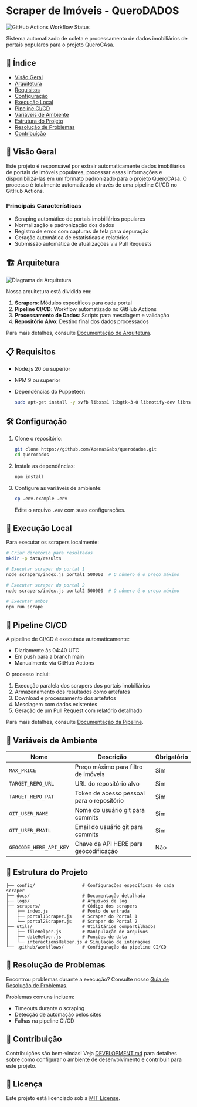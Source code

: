 # Scraper de Imóveis - QueroDADOS

![GitHub Actions Workflow Status](https://img.shields.io/github/actions/workflow/status/ApenasGabs/querodados/scrape.yml?label=Pipeline%20de%20Scraping)

Sistema automatizado de coleta e processamento de dados imobiliários de portais populares para o projeto QueroCAsa.

## 📝 Índice

- [Visão Geral](#visão-geral)
- [Arquitetura](#arquitetura)
- [Requisitos](#requisitos)
- [Configuração](#configuração)
- [Execução Local](#execução-local)
- [Pipeline CI/CD](#pipeline-cicd)
- [Variáveis de Ambiente](#variáveis-de-ambiente)
- [Estrutura do Projeto](#estrutura-do-projeto)
- [Resolução de Problemas](#resolução-de-problemas)
- [Contribuição](#contribuição)

## 🔎 Visão Geral

Este projeto é responsável por extrair automaticamente dados imobiliários de portais de imóveis populares, processar essas informações e disponibilizá-las em um formato padronizado para o projeto QueroCAsa. O processo é totalmente automatizado através de uma pipeline CI/CD no GitHub Actions.

### Principais Características

- Scraping automático de portais imobiliários populares
- Normalização e padronização dos dados
- Registro de erros com capturas de tela para depuração
- Geração automática de estatísticas e relatórios
- Submissão automática de atualizações via Pull Requests

## 🏗️ Arquitetura

![Diagrama de Arquitetura](docs/images/architecture_diagram.png)

Nossa arquitetura está dividida em:

1. **Scrapers**: Módulos específicos para cada portal
2. **Pipeline CI/CD**: Workflow automatizado no GitHub Actions
3. **Processamento de Dados**: Scripts para mesclagem e validação
4. **Repositório Alvo**: Destino final dos dados processados

Para mais detalhes, consulte [Documentação de Arquitetura](docs/architecture.md).

## 📋 Requisitos

- Node.js 20 ou superior
- NPM 9 ou superior
- Dependências do Puppeteer:

  ```bash
  sudo apt-get install -y xvfb libxss1 libgtk-3-0 libnotify-dev libnss3 libx11-xcb1
  ```

## 🛠️ Configuração

1. Clone o repositório:

   ```bash
   git clone https://github.com/ApenasGabs/querodados.git
   cd querodados
   ```

2. Instale as dependências:

   ```bash
   npm install
   ```

3. Configure as variáveis de ambiente:

   ```bash
   cp .env.example .env
   ```

   Edite o arquivo `.env` com suas configurações.

## 🚀 Execução Local

Para executar os scrapers localmente:

```bash
# Criar diretório para resultados
mkdir -p data/results

# Executar scraper do portal 1
node scrapers/index.js portal1 500000  # O número é o preço máximo

# Executar scraper do portal 2
node scrapers/index.js portal2 500000  # O número é o preço máximo

# Executar ambos
npm run scrape
```

## 🔄 Pipeline CI/CD

A pipeline de CI/CD é executada automaticamente:

- Diariamente às 04:40 UTC
- Em push para a branch main
- Manualmente via GitHub Actions

O processo inclui:

1. Execução paralela dos scrapers dos portais imobiliários
2. Armazenamento dos resultados como artefatos
3. Download e processamento dos artefatos
4. Mesclagem com dados existentes
5. Geração de um Pull Request com relatório detalhado

Para mais detalhes, consulte [Documentação da Pipeline](docs/pipeline.md).

## 🔐 Variáveis de Ambiente

| Nome | Descrição | Obrigatório |
|------|-----------|-------------|
| `MAX_PRICE` | Preço máximo para filtro de imóveis | Sim |
| `TARGET_REPO_URL` | URL do repositório alvo | Sim |
| `TARGET_REPO_PAT` | Token de acesso pessoal para o repositório | Sim |
| `GIT_USER_NAME` | Nome do usuário git para commits | Sim |
| `GIT_USER_EMAIL` | Email do usuário git para commits | Sim |
| `GEOCODE_HERE_API_KEY` | Chave da API HERE para geocodificação | Não |

## 📁 Estrutura do Projeto

```
├── config/                  # Configurações específicas de cada scraper
├── docs/                    # Documentação detalhada
├── logs/                    # Arquivos de log
├── scrapers/                # Código dos scrapers
│   ├── index.js             # Ponto de entrada
│   ├── portal1Scraper.js    # Scraper do Portal 1
│   └── portal2Scraper.js    # Scraper do Portal 2
├── utils/                   # Utilitários compartilhados
│   ├── fileHelper.js        # Manipulação de arquivos
│   ├── dateHelper.js        # Funções de data
│   └── interactionsHelper.js # Simulação de interações
└── .github/workflows/       # Configuração da pipeline CI/CD
```

## 🔧 Resolução de Problemas

Encontrou problemas durante a execução? Consulte nosso [Guia de Resolução de Problemas](docs/troubleshooting.md).

Problemas comuns incluem:

- Timeouts durante o scraping
- Detecção de automação pelos sites
- Falhas na pipeline CI/CD

## 👥 Contribuição

Contribuições são bem-vindas! Veja [DEVELOPMENT.md](DEVELOPMENT.md) para detalhes sobre como configurar o ambiente de desenvolvimento e contribuir para este projeto.

## 📄 Licença

Este projeto está licenciado sob a [MIT License](LICENSE).
